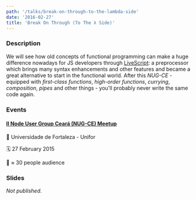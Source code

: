 ```yaml
---
path: '/talks/break-on-through-to-the-lambda-side'
date: '2016-02-27'
title: 'Break On Through (To The λ Side)'
---
```


### Description

We will see how old concepts of functional programming can make a huge difference nowadays for JS developers through [LiveScript](http://livescript.net/): a preprocessor which brings many syntax enhancements and other features and became a great alternative to start in the functional world. After this *NUG-CE* - equipped with *first-class functions*, *high-order functions*, *currying*, *composition*, *pipes* and other things - you'll probably never write the same code again.

### Events

#### [II Node User Group Ceará (NUG-CE) Meetup](http://nug-ce.org/)

📍 Universidade de Fortaleza - Unifor

🗓️ 27 February 2015

👥 ≈ 30 people audience

### Slides

*Not published*.
